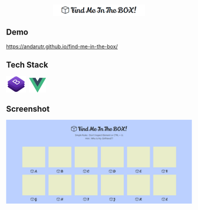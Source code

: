 <p align="center">
    <img src="img/logo.png" width="250" />
</p>

## Demo
<a href="https://andarutr.github.io/find-me-in-the-box/">https://andarutr.github.io/find-me-in-the-box/</a>

## Tech Stack
<img src="https://github.com/andarutr/programmer-iconify/raw/main/icons/framework/bootstrap.png" height="45" />&nbsp;
<img src="https://github.com/andarutr/programmer-iconify/raw/main/icons/framework/vuejs.png" height="40" />&nbsp;

## Screenshot
<img src="img/screenshot.png" />&nbsp;
